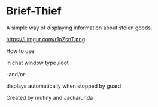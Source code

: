 # Brief-Thief
A simple way of displaying information about stolen goods.

https://i.imgur.com/r1oZsnT.png

How to use:

in chat window type /loot

-and/or-

displays automatically when stopped by guard

Created by mutiny and Jackarunda
